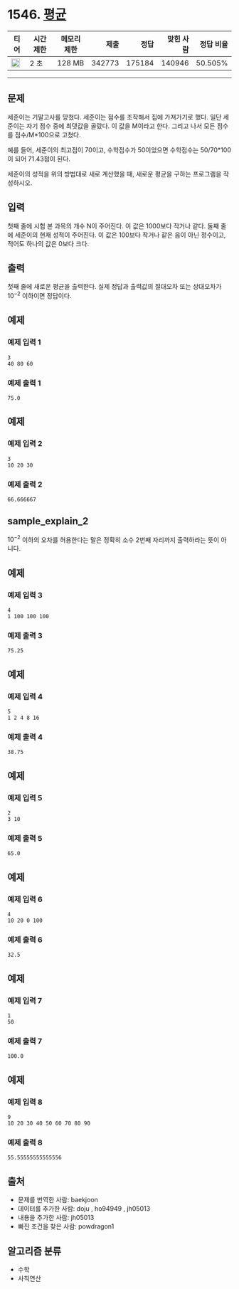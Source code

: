 # 1546. [평균](https://www.acmicpc.net/problem/1546)

| 티어                                                                 | 시간 제한 | 메모리 제한 |   제출 |   정답 | 맞힌 사람 | 정답 비율 |
| -------------------------------------------------------------------- | --------- | ----------- | -----: | -----: | --------: | --------: |
| <img src="https://static.solved.ac/tier_small/5.svg" width="20px" /> | 2 초      | 128 MB      | 342773 | 175184 |    140946 |   50.505% |

---

## 문제

세준이는 기말고사를 망쳤다. 세준이는 점수를 조작해서 집에 가져가기로 했다. 일단 세준이는 자기 점수 중에 최댓값을 골랐다. 이 값을 M이라고 한다. 그리고 나서 모든 점수를 점수/M\*100으로 고쳤다.

예를 들어, 세준이의 최고점이 70이고, 수학점수가 50이었으면 수학점수는 50/70\*100이 되어 71.43점이 된다.

세준이의 성적을 위의 방법대로 새로 계산했을 때, 새로운 평균을 구하는 프로그램을 작성하시오.

## 입력

첫째 줄에 시험 본 과목의 개수 N이 주어진다. 이 값은 1000보다 작거나 같다. 둘째 줄에 세준이의 현재 성적이 주어진다. 이 값은 100보다 작거나 같은 음이 아닌 정수이고, 적어도 하나의 값은 0보다 크다.

## 출력

첫째 줄에 새로운 평균을 출력한다. 실제 정답과 출력값의 절대오차 또는 상대오차가 $10^{-2}$
이하이면 정답이다.

## 예제

### 예제 입력 1

```
3
40 80 60
```

### 예제 출력 1

```
75.0
```

## 예제

### 예제 입력 2

```
3
10 20 30
```

### 예제 출력 2

```
66.666667
```

## sample_explain_2

$10^{-2}$
이하의 오차를 허용한다는 말은 정확히 소수 2번째 자리까지 출력하라는 뜻이 아니다.

## 예제

### 예제 입력 3

```
4
1 100 100 100
```

### 예제 출력 3

```
75.25
```

## 예제

### 예제 입력 4

```
5
1 2 4 8 16
```

### 예제 출력 4

```
38.75
```

## 예제

### 예제 입력 5

```
2
3 10
```

### 예제 출력 5

```
65.0
```

## 예제

### 예제 입력 6

```
4
10 20 0 100
```

### 예제 출력 6

```
32.5
```

## 예제

### 예제 입력 7

```
1
50
```

### 예제 출력 7

```
100.0
```

## 예제

### 예제 입력 8

```
9
10 20 30 40 50 60 70 80 90
```

### 예제 출력 8

```
55.55555555555556
```

## 출처

- 문제를 번역한 사람: baekjoon
- 데이터를 추가한 사람: doju , ho94949 , jh05013
- 내용을 추가한 사람: jh05013
- 빠진 조건을 찾은 사람: powdragon1

## 알고리즘 분류

- 수학
- 사칙연산
